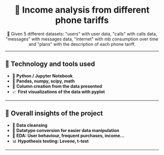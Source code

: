 <h1 align="center">🚀 Income analysis from different phone tariffs </h1>

<p align="center">
  🌟 Given 5 different datasets: "users" with user data, "calls" with calls data, "messages" with messages data, "internet" with mb consumption over time and "plans" with the description of each phone tariff. <br>
</p>

---

## 🧰 Technology and tools used

<ul>
  <li>🐍 <b>Python / Jupyter Notebook </b></li>
  <li>🐼 <b>Pandas, numpy, scipy, math </b></li>
  <li>💭 <b>Column creation from the data presented</b></li>
  <li>📈 <b>First visualizations of the data with pyplot </b></li>
</ul>

---

## 📝 Overall insights of the project

<ul>
  <li>🧽 <b>Data cleansing </b></li>
  <li>🔄 <b>Datatype conversion for easier data manipulation </b></li>
  <li>🔎 <b>EDA: User behaviour, frequent purchases, income... </b></li>
  <li>📊 <b>Hypothesis testing: Levene, t-test </b></li>
</ul>

---